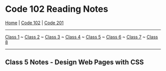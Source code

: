 # Code 102 Reading Notes

[Home](README.md) | [Code 102](https://melanie-johnston.github.io/reading-notes/102/home102.md) | [Code 201](https://melanie-johnston.github.io/reading-notes/201/home201.md)

---

[Class 1](https://melanie-johnston.github.io/reading-notes/102/class1) ~
[Class 2](https://melanie-johnston.github.io/reading-notes/102/class2.md) ~
[Class 3](https://melanie-johnston.github.io/reading-notes/102/class3.md) ~
[Class 4](https://melanie-johnston.github.io/reading-notes/102/class4.md) ~
[Class 5](https://melanie-johnston.github.io/reading-notes/102/class5.md) ~
[Class 6](https://melanie-johnston.github.io/reading-notes/102/class6.md) ~
[Class 7](https://melanie-johnston.github.io/reading-notes/102/class7.md) ~
[Class 8](https://melanie-johnston.github.io/reading-notes/102/class8.md) 

---

## Class 5 Notes - Design Web Pages with CSS
